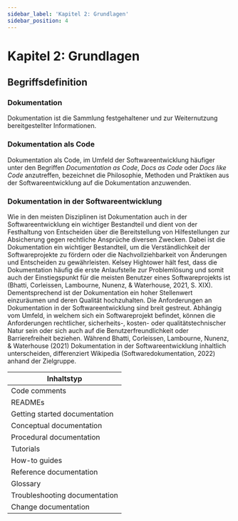 ```yaml
---
sidebar_label: 'Kapitel 2: Grundlagen'
sidebar_position: 4
---
```


# Kapitel 2: Grundlagen
## Begriffsdefinition
### Dokumentation
Dokumentation ist die Sammlung festgehaltener und zur Weiternutzung bereitgestellter Informationen. 

### Dokumentation als Code
Dokumentation als Code, im Umfeld der Softwareentwicklung häufiger unter den Begriffen *Documentation as Code*, *Docs as Code* oder *Docs like Code* anzutreffen, bezeichnet die Philosophie, Methoden und Praktiken aus der Softwareentwicklung auf die Dokumentation anzuwenden. 

### Dokumentation in der Softwareentwicklung
Wie in den meisten Disziplinen ist Dokumentation auch in der Softwareentwicklung ein wichtiger Bestandteil und dient von der Festhaltung von Entscheiden über die Bereitstellung von Hilfestellungen zur Absicherung gegen rechtliche Ansprüche diversen Zwecken. Dabei ist die Dokumentation ein wichtiger Bestandteil, um die Verständlichkeit der Softwareprojekte zu fördern oder die Nachvollziehbarkeit von Änderungen und Entscheiden zu gewährleisten.
Kelsey Hightower hält fest, dass die Dokumentation häufig die erste Anlaufstelle zur Problemlösung und somit auch der Einstiegspunkt für die meisten Benutzer eines Softwareprojekts ist (Bhatti, Corleissen, Lambourne, Nunenz, & Waterhouse, 2021, S. XIX). Dementsprechend ist der Dokumentation ein hoher Stellenwert einzuräumen und deren Qualität hochzuhalten.
Die Anforderungen an Dokumentation in der Softwareentwicklung sind breit gestreut. Abhängig vom Umfeld, in welchem sich ein Softwareprojekt befindet, können die Anforderungen rechtlicher, sicherheits-, kosten- oder qualitätstechnischer Natur sein oder sich auch auf die Benutzerfreundlichkeit oder Barrierefreiheit beziehen.
Während Bhatti, Corleissen, Lambourne, Nunenz, & Waterhouse (2021) Dokumentation in der Softwareentwicklung inhaltlich unterscheiden, differenziert Wikipedia (Softwaredokumentation, 2022) anhand der Zielgruppe.

| Inhaltstyp  |
|---------|
|Code comments| 
|READMEs|   
|Getting started documentation| 
|Conceptual documentation|  
|Procedural documentation|  
|Tutorials| 
|How-to guides| 
|Reference documentation|   
|Glossary|  
|Troubleshooting documentation| 
|Change documentation|  


